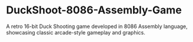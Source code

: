 # DuckShoot-8086-Assembly-Game
A retro 16-bit Duck Shooting game developed in 8086 Assembly language, showcasing classic arcade-style gameplay and graphics.
